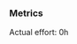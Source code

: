 <!--
Explain the changes included in this PR and why are relevant or what problem it solves.
-->

### Metrics

<!--
Add the actual effort spent working in this PR. Use hours or days as appropriate.
-->

Actual effort: 0h
